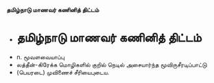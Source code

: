 **தமிழ்நாடு மாணவர் கணினித் திட்டம்**
- # தமிழ்நாடு மாணவர் கணினித் திட்டம்
- n. மூவளவையாப்பு
- லத்தீன்-கிரேக்க மொழிகளில்  குறில் நெடில் அசையார்ந்த மூவிருசீரடிப்பாட்டு
- (பெயரடை) முவிணைச் சீரியைபுடைய.

